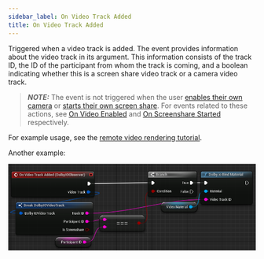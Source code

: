 ```yaml
---
sidebar_label: On Video Track Added
title: On Video Track Added
---
```

Triggered when a video track is added. The event provides information about the video track in its argument. This information consists of the track ID, the ID of the participant from whom the track is coming, and a boolean indicating whether this is a screen share video track or a camera video track.

> **_NOTE:_** The event is not triggered when the user [enables their own camera](../Functions/enable-video) or [starts their own screen share](../Functions/start-screenshare). For events related to these actions, see [On Video Enabled](on-video-enabled) and [On Screenshare Started](on-screenshare-started) respectively.

For example usage, see the [remote video rendering tutorial](../../tutorial/remote-video).

Another example:

![](../../../static/img/example-on-video-track-added.png)